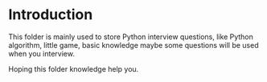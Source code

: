 # Introduction

This folder is mainly used to store Python interview questions, like Python algorithm, little game, basic knowledge maybe some questions will be used when you interview. 

Hoping this folder knowledge  help you.
